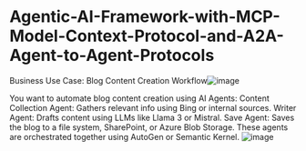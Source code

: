 # Agentic-AI-Framework-with-MCP-Model-Context-Protocol-and-A2A-Agent-to-Agent-Protocols

Business Use Case: Blog Content Creation Workflow![image](https://github.com/user-attachments/assets/9356114e-b4c0-4ccf-8919-7ac043e39495)


You want to automate blog content creation using AI Agents:
 Content Collection Agent: Gathers relevant info using Bing or internal sources.
 Writer Agent: Drafts content using LLMs like Llama 3 or Mistral.
 Save Agent: Saves the blog to a file system, SharePoint, or Azure Blob Storage.
These agents are orchestrated together using AutoGen or Semantic Kernel.
![image](https://github.com/user-attachments/assets/1fa34b5f-3b28-4ade-81a1-58cc12866234)
